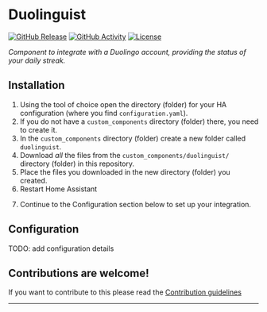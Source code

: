 # Duolinguist

[![GitHub Release][releases-shield]][releases]
[![GitHub Activity][commits-shield]][commits]
[![License][license-shield]](LICENSE)

_Component to integrate with a Duolingo account, providing the status of your daily streak._

## Installation

1. Using the tool of choice open the directory (folder) for your HA configuration (where you find `configuration.yaml`).
2. If you do not have a `custom_components` directory (folder) there, you need to create it.
3. In the `custom_components` directory (folder) create a new folder called `duolinguist`.
4. Download _all_ the files from the `custom_components/duolinguist/` directory (folder) in this repository.
5. Place the files you downloaded in the new directory (folder) you created.
6. Restart Home Assistant
<!-- 7. In the HA UI go to "Configuration" -> "Integrations" click "+" and search for "Duolinguist" -->
7. Continue to the Configuration section below to set up your integration.

## Configuration

TODO: add configuration details

## Contributions are welcome!

If you want to contribute to this please read the [Contribution guidelines](CONTRIBUTING.md)

***

[integration_blueprint]: https://github.com/sphanley/duolinguist
[commits-shield]: https://img.shields.io/github/commit-activity/y/sphanley/duolinguist.svg?style=for-the-badge
[commits]: https://github.com/sphanley/duolinguist/commits/master
[license-shield]: https://img.shields.io/github/license/sphanley/duolinguist.svg?style=for-the-badge
[releases-shield]: https://img.shields.io/github/release/sphanley/duolinguist.svg?style=for-the-badge
[releases]: https://github.com/sphanley/duolinguist/releases
